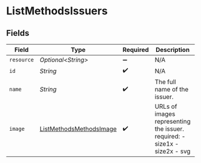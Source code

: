 # ListMethodsIssuers


## Fields

| Field                                                                         | Type                                                                          | Required                                                                      | Description                                                                   | Example                                                                       |
| ----------------------------------------------------------------------------- | ----------------------------------------------------------------------------- | ----------------------------------------------------------------------------- | ----------------------------------------------------------------------------- | ----------------------------------------------------------------------------- |
| `resource`                                                                    | *Optional\<String>*                                                           | :heavy_minus_sign:                                                            | N/A                                                                           |                                                                               |
| `id`                                                                          | *String*                                                                      | :heavy_check_mark:                                                            | N/A                                                                           | ideal_ABNANL2A                                                                |
| `name`                                                                        | *String*                                                                      | :heavy_check_mark:                                                            | The full name of the issuer.                                                  | ING Bank                                                                      |
| `image`                                                                       | [ListMethodsMethodsImage](../../models/operations/ListMethodsMethodsImage.md) | :heavy_check_mark:                                                            | URLs of images representing the issuer. required: - size1x - size2x - svg     |                                                                               |